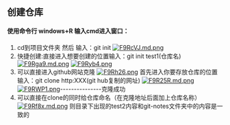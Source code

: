 ## 创建仓库
#### 使用命令行 windows+R 输入cmd进入窗口：
1. cd到项目文件夹 然后 输入：git init
 [![F9RcVJ.md.png](https://s1.ax1x.com/2018/11/21/F9RcVJ.md.png)](https://imgchr.com/i/F9RcVJ)
2. 快捷创建:直接进入想要创建的位置输入：git init test1(仓库名)
  [![F9Rga9.md.png](https://s1.ax1x.com/2018/11/21/F9Rga9.md.png)](https://imgchr.com/i/F9Rga9)
  [![F9Ryb4.png](https://s1.ax1x.com/2018/11/21/F9Ryb4.png)](https://imgchr.com/i/F9Ryb4)
3. 可以直接进入github网站克隆
 [![F9Rh26.png](https://s1.ax1x.com/2018/11/21/F9Rh26.png)](https://imgchr.com/i/F9Rh26)
首先进入你要存放仓库的位置 输入：git clone http:XXX(git hub复制的网址)
 [![F9R25R.md.png](https://s1.ax1x.com/2018/11/21/F9R25R.md.png)](https://imgchr.com/i/F9R25R)
 [![F9RWP1.png](https://s1.ax1x.com/2018/11/21/F9RWP1.png)](https://imgchr.com/i/F9RWP1)---------------克隆成功
4. 可以直接在clone的同时给仓库命名（在克隆地址后面加上仓库名称）
 [![F9Rf8x.md.png](https://s1.ax1x.com/2018/11/21/F9Rf8x.md.png)](https://imgchr.com/i/F9Rf8x)
则目录下出现的test2内容和git-notes文件夹中的内容是一致的

